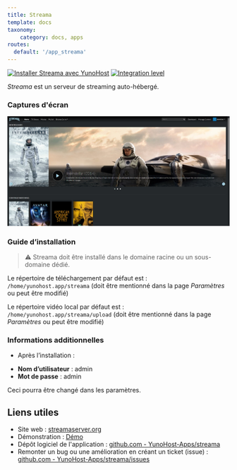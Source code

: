 ```yaml
---
title: Streama
template: docs
taxonomy:
    category: docs, apps
routes:
  default: '/app_streama'
---
```


[![Installer Streama avec YunoHost](https://install-app.yunohost.org/install-with-yunohost.svg)](https://install-app.yunohost.org/?app=streama) [![Integration level](https://dash.yunohost.org/integration/streama.svg)](https://dash.yunohost.org/appci/app/streama)

*Streama* est un serveur de streaming auto-hébergé.

### Captures d'écran

![Capture d'écran de Streama](https://github.com/YunoHost-Apps/streama_ynh/blob/master/doc/screenshots/screenshot.jpg)

### Guide d’installation

> :warning: Streama doit être installé dans le domaine racine ou un sous-domaine dédié.

Le répertoire de téléchargement par défaut est : `/home/yunohost.app/streama` (doit être mentionné dans la page *Paramètres* ou peut être modifié)
 
Le répertoire vidéo local par défaut est : `/home/yunohost.app/streama/upload` (doit être mentionné dans la page *Paramètres* ou peut être modifié)

### Informations additionnelles

* Après l’installation :
 - **Nom d’utilisateur** : admin
 - **Mot de passe** : admin

Ceci pourra être changé dans les paramètres.

## Liens utiles

+ Site web : [streamaserver.org](https://streamaserver.org)
+ Démonstration : [Démo](https://streama.demo-version.net/login/auth)
+ Dépôt logiciel de l'application : [github.com - YunoHost-Apps/streama](https://github.com/YunoHost-Apps/streama_ynh)
+ Remonter un bug ou une amélioration en créant un ticket (issue) : [github.com - YunoHost-Apps/streama/issues](https://github.com/YunoHost-Apps/streama_ynh/issues)
